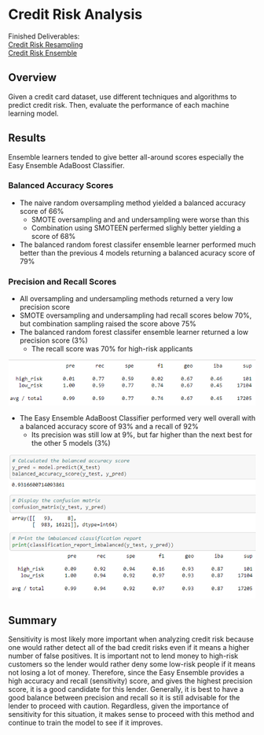 # Credit Risk Analysis
Finished Deliverables:  
[Credit Risk Resampling](/credit_risk_resampling.ipynb)    
[Credit Risk Ensemble](/credit_risk_ensemble.ipynb)   
## Overview
Given a credit card dataset, use different techniques and algorithms to predict credit risk.  Then, evaluate the performance of each machine learning model.
## Results
Ensemble learners tended to give better all-around scores especially the Easy Ensemble AdaBoost Classifier.  

### Balanced Accuracy Scores

* The naive random oversampling method yielded a balanced accuracy score of 66%  
     - SMOTE oversampling and and undersampling were worse than this
     - Combination using SMOTEEN perfermed slighly better yielding a score of 68%  
* The balanced random forest classifer ensemble learner performed much better than the previous 4 models returning a balanced acuracy score of 79%  

  
### Precision and Recall Scores
* All oversampling and undersampling methods returned a very low precision score  
* SMOTE oversampling and undersampling had recall scores below 70%, but combination sampling raised the score above 75%  
* The balanced random forest classifer ensemble learner returned a low precision score (3%)
     - The recall score was 70% for high-risk applicants 
  
![Resampling Class Report](/Images/resampling_class_report.png "Resampling Class Report")  
  
* The Easy Ensemble AdaBoost Classifier performed very well overall with a balanced accuracy score of 93% and a recall of 92%
     - Its precision was still low at 9%, but far higher than the next best for the other 5 models (3%)  
  
![Ensemble Class Report](/Images/ensemble_screenshot.png "Ensemble Class Report")  
    
## Summary
Sensitivity is most likely more important when analyzing credit risk because one would rather detect all of the bad credit risks even if it means a higher number of false positives.  It is important not to lend money to high-risk customers so the lender would rather deny some low-risk people if it means not losing a lot of money.  Therefore, since the Easy Ensemble provides a high accuracy and recall (sensitivity) score, and gives the highest precision score, it is a good candidate for this lender.  Generally, it is best to have a good balance between precision and recall so it is still advisable for the lender to proceed with caution.  Regardless, given the importance of sensitivity for this situation, it makes sense to proceed with this method and continue to train the model to see if it improves.
